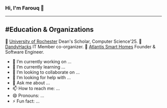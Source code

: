 ### Hi, I'm Farouq 👋
---

#Education & Organizations
---
🏫 [University of Rochester](https://www.rochester.edu) Dean's Scholar, Computer Science'25. 
👾 [DandyHacks](https://dandyhacks.net/index.html) IT Member co-organizer. 
📂 [Atlantis Smart Homes](https://github.com/farouqalsalih/AtlantisShowerUI) Founder & Software Engineer. 

- 🔭 I’m currently working on ...
- 🌱 I’m currently learning ...
- 👯 I’m looking to collaborate on ...
- 🤔 I’m looking for help with ...
- 💬 Ask me about ...
- 📫 How to reach me: ...
- 😄 Pronouns: ...
- ⚡ Fun fact: ...


<!--
**farouqalsalih/farouqalsalih** is a ✨ _special_ ✨ repository because its `README.md` (this file) appears on your GitHub profile.

Here are some ideas to get you started:

- 🔭 I’m currently working on ...
- 🌱 I’m currently learning ...
- 👯 I’m looking to collaborate on ...
- 🤔 I’m looking for help with ...
- 💬 Ask me about ...
- 📫 How to reach me: ...
- 😄 Pronouns: ...
- ⚡ Fun fact: ...
-->

